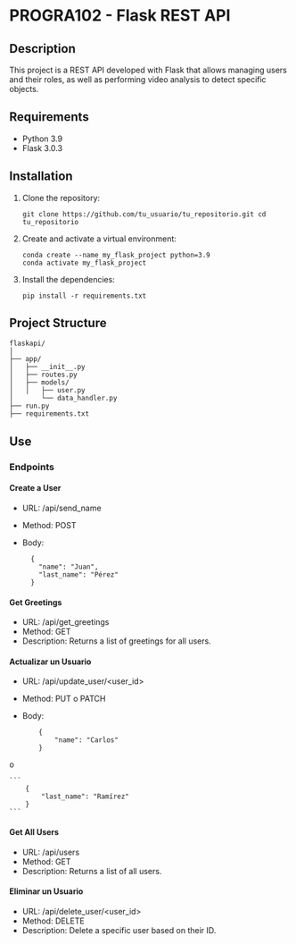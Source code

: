 # PROGRA102 - Flask REST API

## Description

This project is a REST API developed with Flask that allows managing users and their roles, as well as performing video analysis to detect specific objects.

## Requirements

- Python 3.9
- Flask 3.0.3

## Installation

1.  Clone the repository:

    ```
    git clone https://github.com/tu_usuario/tu_repositorio.git cd tu_repositorio
    ```

2.  Create and activate a virtual environment:

    ```
    conda create --name my_flask_project python=3.9
    conda activate my_flask_project
    ```

3.  Install the dependencies:

    ```
    pip install -r requirements.txt
    ```

## Project Structure

```
flaskapi/
│
├── app/
│   ├── __init__.py
│   ├── routes.py
│   ├── models/
│   │   ├── user.py
│       └── data_handler.py
├── run.py
├── requirements.txt
```

## Use

### Endpoints

#### Create a User

- URL: /api/send_name
- Method: POST
- Body:

    ```
      {
        "name": "Juan",
        "last_name": "Pérez"
      }
    ```

#### Get Greetings

- URL: /api/get_greetings
- Method: GET
- Description: Returns a list of greetings for all users.

#### Actualizar un Usuario

- URL: /api/update_user/<user_id>
- Method: PUT o PATCH
- Body:

    ```
        {
            "name": "Carlos"
        }
    ```
o

    ```
        {
            "last_name": "Ramírez"
        }
    ```

#### Get All Users

- URL: /api/users
- Method: GET
- Description: Returns a list of all users.

#### Eliminar un Usuario

- URL: /api/delete_user/<user_id>
- Method: DELETE
- Description: Delete a specific user based on their ID.
